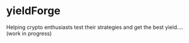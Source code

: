 # yieldForge
Helping crypto enthusiasts test their strategies and get the best yield....(work in progress)
